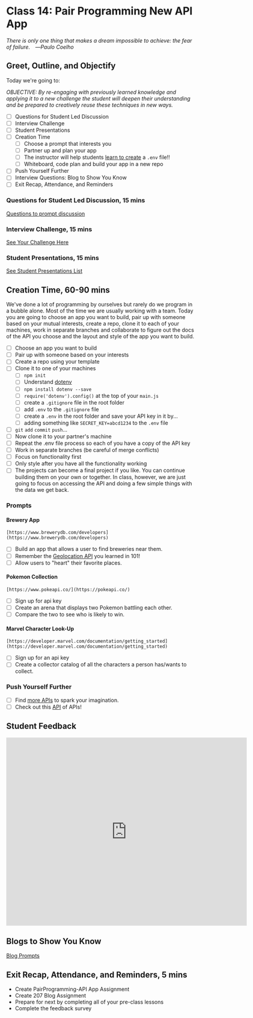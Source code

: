 # Class 14: Pair Programming New API App

<!-- ! HIDE FROM STUDENT; INSTRUCTOR ONLY CONTENT -->
<!-- ## Instructor Only Content - HIDE FROM STUDENTS -->

<!-- ! END INSTRUCTOR ONLY CONTENT -->

*There is only one thing that makes a dream impossible to achieve: the fear of failure. ―Paulo Coelho*

## Greet, Outline, and Objectify

<!-- SMART: Specific, Measurable, Attainable, Relevant, and Timely. -->
<!-- https://examples.yourdictionary.com/well-written-examples-of-learning-objectives.html -->

Today we're going to:
  
*OBJECTIVE: By re-engaging with previously learned knowledge and applying it to a new challenge the student will deepen their understanding and be prepared to creatively reuse these techniques in new ways.*

- [ ] Questions for Student Led Discussion
- [ ] Interview Challenge
- [ ] Student Presentations
- [ ] Creation Time
    - [ ]  Choose a prompt that interests you
    - [ ]  Partner up and plan your app
    - [ ]  The instructor will help students [learn to create](https://medium.com/@thejasonfile/using-dotenv-package-to-create-environment-variables-33da4ac4ea8f) a `.env` file!!
    - [ ]  Whiteboard, code plan and build your app in a new repo
- [ ] Push Yourself Further
- [ ] Interview Questions: Blog to Show You Know
- [ ] Exit Recap, Attendance, and Reminders

### Questions for Student Led Discussion, 15 mins
<!-- This section should be structured with the 5E model: https://lesley.edu/article/empowering-students-the-5e-model-explained -->

[Questions to prompt discussion](./../additionalResources/questionsForDiscussion/qfd-class-14.md)

### Interview Challenge, 15 mins
<!-- The last two E happen here: elaborate and evaluate  -->
<!-- this sections should have a challenge that can be solved with the skills they've learned since their last class. -->
<!-- ! HIDDEN CONTENT: INSTRUCTOR ONLY -->
[See Your Challenge Here](./../additionalResources/interviewChallenges.md)
<!-- ! END HIDDEN CONTENT: INSTRUCTOR ONLY -->

### Student Presentations, 15 mins

[See Student Presentations List](./../additionalResources/studentPresentations.md)

## Creation Time, 60-90 mins

We've done a lot of programming by ourselves but rarely do we program in a bubble alone. Most of the time we are usually working with a team. Today you are going to choose an app you want to build, pair up with someone based on your mutual interests, create a repo, clone it to each of your machines, work in separate branches and collaborate to figure out the docs of the API you choose and the layout and style of the app you want to build.

- [ ] Choose an app you want to build
- [ ] Pair up with someone based on your interests
- [ ] Create a repo using your template
- [ ] Clone it to one of your machines
    - [ ]  `npm init`
    - [ ]  Understand [dotenv](https://youtu.be/zDup0I2VGmk)
    - [ ]  `npm install dotenv --save`
    - [ ]  `require('dotenv').config()` at the top of your `main.js`
    - [ ]  create a `.gitignore` file in the root folder
    - [ ]  add `.env` to the `.gitignore` file
    - [ ]  create a `.env` in the root folder and save your API key in it by...
    - [ ]  adding something like `SECRET_KEY=abcd1234` to the `.env` file
- [ ] `git` `add` `commit` `push`...
- [ ] Now clone it to your partner's machine
- [ ] Repeat the .env file process so each of you have a copy of the API key
- [ ] Work in separate branches (be careful of merge conflicts)
- [ ] Focus on functionality first
- [ ] Only style after you have all the functionality working
- [ ] The projects can become a final project if you like. You can continue building them on your own or together. In class, however, we are just going to focus on accessing the API and doing a few simple things with the data we get back.

### Prompts

#### Brewery App

`[https://www.brewerydb.com/developers](https://www.brewerydb.com/developers)`

- [ ] Build an app that allows a user to find breweries near them.
- [ ] Remember the [Geolocation API](https://developer.mozilla.org/en-US/docs/Web/API/Geolocation_API) you learned in 101!
- [ ] Allow users to "heart" their favorite places.

<!-- #### Star Wars Trivia Game

[https://www.swapi.dev](https://swapi.dev/)

Build a game that can challenge two users to answer questions about Star Wars.
If they get it right they get a point added to their side. (Use the logic from your TicTacToe game to get an idea of how to switch users). -->

#### Pokemon Collection

`[https://www.pokeapi.co/](https://pokeapi.co/)`

- [ ] Sign up for api key
- [ ] Create an arena that displays two Pokemon battling each other.
- [ ] Compare the two to see who is likely to win.

#### Marvel Character Look-Up

`[https://developer.marvel.com/documentation/getting_started](https://developer.marvel.com/documentation/getting_started)`

- [ ] Sign up for an api key
- [ ] Create a collector catalog of all the characters a person has/wants to collect.

### Push Yourself Further

- [ ] Find [more APIs](https://www.reddit.com/r/webdev/comments/3wrswc/what_are_some_fun_apis_to_play_with/) to spark your imagination.
- [ ] Check out this [API](https://rapidapi.com/) of APIs!

## Student Feedback

<iframe src="https://docs.google.com/forms/d/e/1FAIpQLScjuL10i2xFGMWRwkjtgAL8F1Y5ipMPPjtTCDzkO1ZBcxUYZA/viewform?embedded=true" width="640" height="500" frameborder="0" marginheight="0" marginwidth="0">Loading…</iframe>

## Blogs to Show You Know

[Blog Prompts](./../additionalResources/blogPrompts.md)

## Exit Recap, Attendance, and Reminders, 5 mins

* Create PairProgramming-API App Assignment
* Create 207 Blog Assignment
* Prepare for next by completing all of your pre-class lessons
* Complete the feedback survey

<!-- <iframe id="openedx-zollege" src="https://openedx.zollege.com/feedback" style="width: 100%; height: 500px; border: 0">Browser not compatible.</iframe>
<script src="https://openedx.zollege.com/assets/index.js" type="application/javascript"></script> -->

<!-- TODO Create 3 question exit questions -->

<!-- TODO INSERT Student Feedback From -->

<!-- TODO INSERT *HIDDEN* Instructor Feedback Form -->

<!-- 
height/width = 1.777 ---- width="655" height="368"
cp workspace/resources/classOutlineTemplate.md docs/module-
 -->